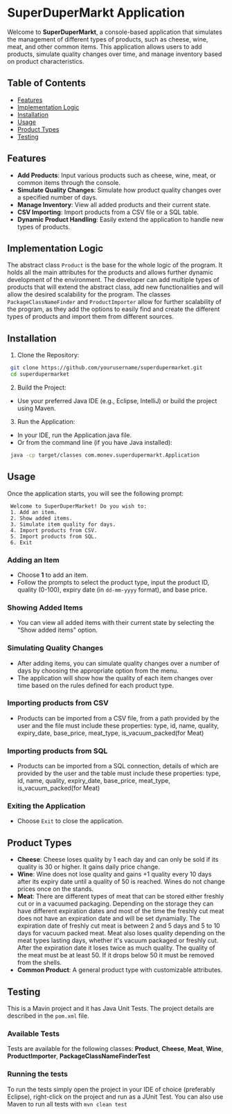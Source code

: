 # SuperDuperMarkt Application
Welcome to **SuperDuperMarkt**, a console-based application that simulates the management of different types of products, such as cheese, wine, meat, and other common items. This application allows users to add products, simulate quality changes over time, and manage inventory based on product characteristics.

## Table of Contents
- [Features](#features)
- [Implementation Logic](#implementation-logic)
- [Installation](#installation)
- [Usage](#usage)
- [Product Types](#product-types)
- [Testing](#testing)
## Features
- **Add Products**: Input various products such as cheese, wine, meat, or common items through the console.
- **Simulate Quality Changes**: Simulate how product quality changes over a specified number of days.
- **Manage Inventory**: View all added products and their current state.
- **CSV Importing**: Import products from a CSV file or a SQL table.
- **Dynamic Product Handling**: Easily extend the application to handle new types of products.
## Implementation Logic
The abstract class `Product` is the base for the whole logic of the program. It holds all the main attributes for the products and allows further dynamic development of the environment. The developer can add multiple types of products that will extend the abstract class, add new functionalities and will allow the desired scalability for the program. The classes `PackageClassNameFinder` and `ProductImporter` allow for further scalability of the program, as they add the options to easily find and create the different types of products and import them from different sources.
## Installation
1. Clone the Repository:

```bash
 git clone https://github.com/yourusername/superdupermarket.git
 cd superdupermarket
```
2. Build the Project:

- Use your preferred Java IDE (e.g., Eclipse, IntelliJ) or build the project using Maven.
3. Run the Application:

- In your IDE, run the Application.java file.
- Or from the command line (if you have Java installed):
```bash
 java -cp target/classes com.monev.superdupermarkt.Application
```
## Usage
Once the application starts, you will see the following prompt:

```
 Welcome to SuperDuperMarket! Do you wish to:
 1. Add an item.
 2. Show added items.
 3. Simulate item quality for days.
 4. Import products from CSV.
 5. Import products from SQL.
 6. Exit
```
### Adding an Item
- Choose **1** to add an item.
- Follow the prompts to select the product type, input the product ID, quality (0-100), expiry date (in `dd-mm-yyyy` format), and base price.
### Showing Added Items
- You can view all added items with their current state by selecting the "Show added items" option.
### Simulating Quality Changes
- After adding items, you can simulate quality changes over a number of days by choosing the appropriate option from the menu.
- The application will show how the quality of each item changes over time based on the rules defined for each product type.
### Importing products from CSV
- Products can be imported from a CSV file, from a path provided by the user and the file must include these properties: type, id, name, quality, expiry_date, base_price, meat_type, is_vacuum_packed(for Meat)
### Importing products from SQL
- Products can be imported from a SQL connection, details of which are provided by the user and the table must include these properties: type, id, name, quality, expiry_date, base_price, meat_type, is_vacuum_packed(for Meat)
### Exiting the Application
- Choose `Exit` to close the application.

## Product Types
- **Cheese**: Cheese loses quality by 1 each day and can only be sold if its quality is 30 or higher. It gains daily price change.
- **Wine**: Wine does not lose quality and gains +1 quality every 10 days after its expiry date until a quality of 50 is reached. Wines do not change prices once on the stands.
- **Meat**: There are different types of meat that can be stored either freshly cut or in a vacuumed packaging. Depending on the storage they can have different expiration dates and most of the time the freshly cut meat does not have an expiration date and will be set dynamially. The expiration date of freshly cut meat is between 2 and 5 days and 5 to 10 days for vacuum packed meat. Meat also loses quality depending on the meat types lasting days, whether it's vacuum packaged or freshly cut. After the expiration date it loses twice as much quality. The quality of the meat must be at least 50. If it drops below 50 it must be removed from the shells.
- **Common Product**: A general product type with customizable attributes.

## Testing
This is a Mavin project and it has Java Unit Tests. The project details are described in the `pom.xml` file. 
### Available Tests
Tests are available for the following classes: **Product**, **Cheese**, **Meat**, **Wine**, **ProductImporter**, **PackageClassNameFinderTest** 
### Running the tests
To run the tests simply open the project in your IDE of choice (preferably Eclipse), right-click on the project and run as a JUnit Test. You can also use Maven to run all tests with `mvn clean test`
